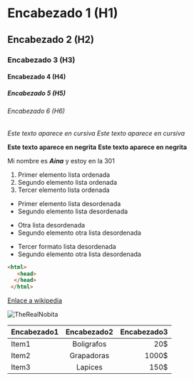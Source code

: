 # Encabezado 1 (H1)
## Encabezado 2 (H2)
### Encabezado 3 (H3)
#### Encabezado 4 (H4)
##### Encabezado 5 (H5)
###### Encabezado 6 (H6)

*Este texto aparece en cursiva*
_Este texto aparece en cursiva_

**Este texto aparece en negrita**
__Este texto aparece en negrita__

Mi nombre es __*Aina*__ y estoy en la 301

1. Primer elemento lista ordenada
2. Segundo elemento lista ordenada
3. Tercer elemento lista ordenada

* Primer elemento lista desordenada
* Segundo elemento lista desordenada

+ Otra lista desordenada
+ Segundo elemento otra lista desordenada

- Tercer formato lista desordenada
- Segundo elemento otra lista desordenada

```html
<html>
   <head>
  </head>
 </html>
 ```
 
 [Enlace a wikipedia](https://es.wikipedia.org/wiki/Nobita_Nobi "Haciendo clic aqui vas a la wikipedia de Nobita Nobi")


![TheRealNobita](https://www.lavanguardia.com/files/og_thumbnail/uploads/2019/12/18/5fa5313980858.jpeg "Haciendo clic aqui vas a ver al verdadero Nobita en accion finchando a uno de los mejores jugadores del mundo llamado Auronplayas")


| Encabezado1 | Encabezado2 | Encabezado3|
|-------------|:-----------:|-----------:|
| Item1 | Boligrafos | 20$ |
| Item2 | Grapadoras | 1000$ |
| Item3 | Lapices | 150$ |
